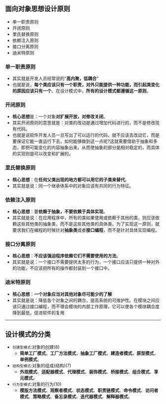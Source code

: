 ## **面向对象思想设计原则**

- 单一职责原则
- 开闭原则
- 里氏替换原则
- 依赖注入原则
- 接口分离原则
- 迪米特原则

### **单一职责原则**

- 其实就是开发人员经常说的“**高内聚，低耦合**”
- 也就是说，**每个类应该只有一个职责，对外只能提供一种功能，而引起类变化的原因应该只有一个**。在设计模式中，**所有的设计模式都遵循这一原则**。

### **开闭原则**

- **核心思想**是：一个对象**对扩展开放，对修改关闭**。
- 其实开闭原则的意思就是：对类的改动是通过增加代码进行的，而不是修改现有代码。
- 也就是说软件开发人员一旦写出了可以运行的代码，就不应该去改动它，而是要保证它能一直运行下去，如何能够做到这一点呢?这就需要借助于抽象和多态，即把可能变化的内容抽象出来，从而使抽象的部分是相对稳定的，而具体的实现则是可以改变和扩展的。

### **里氏替换原则**

- **核心思想**：在**任何父类出现的地方都可以用它的子类来替代**。
- 其实就是说：同一个继承体系中的对象应该有共同的行为特征。

### **依赖注入原则**

- **核心思想**：要**依赖于抽象，不要依赖于具体实现**。
- 其实就是说：在应用程序中，所有的类如果使用或依赖于其他的类，则应该依赖这些其他类的抽象类，而不是这些其他类的具体类。为了实现这一原则，就要求我们在编程的时候针对**抽象类**或者**接口编程**，而不是针对具体实现编程。

### **接口分离原则**

- **核心思想**：**不应该强迫程序依赖它们不需要使用的方法**。
- 其实就是说：一个接口不需要提供太多的行为，一个接口应该只提供一种对外的功能，不应该把所有的操作都封装到一个接口中。

### **迪米特原则**

- **核心思想**：**一个对象应当对其他对象尽可能少的了解**
- 其实就是说：降低各个对象之间的耦合，提高系统的可维护性。在模块之间应该只通过接口编程，而不理会模块的内部工作原理，它可以使各个模块耦合度降到最低，促进软件的复用

------

## **设计模式的分类**

- `创建型模式`:对象的创建(6)
  - **简单工厂模式**，**工厂方法模式**，**抽象工厂模式**，**建造者模式**，**原型模式**，**单例模式**。
- `结构型模式`:对象的组成(结构)(7)
  - **外观模式**、**适配器模式**、**代理模式**、**装饰模式**、**桥接模式**、**组合模式**、**享元模式**。
- `行为型模式`:对象的行为(10)
  - **模版方法模式**、**观察者模式**、**状态模式**、**职责链模式**、**命令模式**、**访问者模式**、**策略模式**、**备忘录模式**、**迭代器模式**、**解释器模式**。